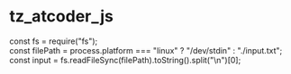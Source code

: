 # tz_atcoder_js

  const fs = require("fs");  
  const filePath = process.platform === "linux" ? "/dev/stdin" : "./input.txt";  
  const input = fs.readFileSync(filePath).toString().split("\n")[0];  

